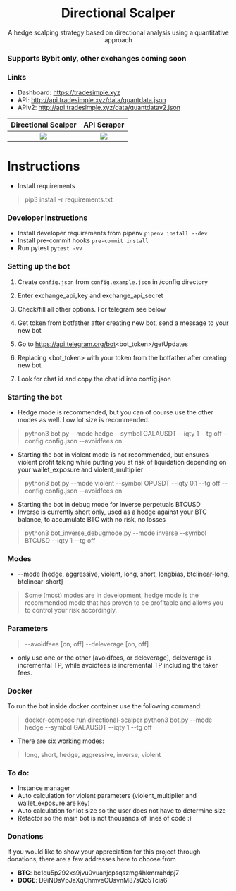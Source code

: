 <h1 align="center">Directional Scalper</h1>
<p align="center">
A hedge scalping strategy based on directional analysis using a quantitative approach<br>
</p>


### Supports Bybit only, other exchanges coming soon

### Links
* Dashboard: https://tradesimple.xyz
* API: http://api.tradesimple.xyz/data/quantdata.json
* APIv2: http://api.tradesimple.xyz/data/quantdatav2.json

Directional Scalper        |  API Scraper
:-------------------------:|:-------------------------:
![](https://github.com/donewiththedollar/directional-scalper/blob/main/directional-scalper.gif)  |  ![](https://github.com/donewiththedollar/directional-scalper/blob/main/scraper.gif)

# Instructions
* Install requirements
> pip3 install -r requirements.txt

### Developer instructions
- Install developer requirements from pipenv `pipenv install --dev`
- Install pre-commit hooks `pre-commit install`
- Run pytest `pytest -vv`

### Setting up the bot
 1. Create `config.json` from `config.example.json` in /config directory
 2. Enter exchange_api_key and exchange_api_secret
 3. Check/fill all other options. For telegram see below

 1. Get token from botfather after creating new bot, send a message to your new bot
 2. Go to https://api.telegram.org/bot<bot_token>/getUpdates
 3. Replacing <bot_token> with your token from the botfather after creating new bot
 4. Look for chat id and copy the chat id into config.json

### Starting the bot
* Hedge mode is recommended, but you can of course use the other modes as well. Low lot size is recommended.
> python3 bot.py --mode hedge --symbol GALAUSDT --iqty 1 --tg off --config config.json --avoidfees on
* Starting the bot in violent mode is not recommended, but ensures violent profit taking while putting you at risk of liquidation depending on your wallet_exposure and violent_multiplier
> python3 bot.py --mode violent --symbol OPUSDT --iqty 0.1 --tg off --config config.json --avoidfees on

* Starting the bot in debug mode for inverse perpetuals BTCUSD
* Inverse is currently short only, used as a hedge against your BTC balance, to accumulate BTC with no risk, no losses
> python3 bot_inverse_debugmode.py --mode inverse --symbol BTCUSD --iqty 1 --tg off

### Modes
* --mode [hedge, aggressive, violent, long, short, longbias, btclinear-long, btclinear-short]
> Some (most) modes are in development, hedge mode is the recommended mode that has proven to be profitable and allows you to control your risk accordingly.

### Parameters
> --avoidfees [on, off]
> --deleverage [on, off]
* only use one or the other [avoidfees, or deleverage], deleverage is incremental TP, while avoidfees is incremental TP including the taker fees.


### Docker
To run the bot inside docker container use the following command:
> docker-compose run directional-scalper python3 bot.py --mode hedge --symbol GALAUSDT --iqty 1 --tg off

* There are six working modes:
> long, short, hedge, aggressive, inverse, violent

### To do:
* Instance manager
* Auto calculation for violent parameters (violent_multiplier and wallet_exposure are key)
* Auto calculation for lot size so the user does not have to determine size
* Refactor so the main bot is not thousands of lines of code :)


### Donations
If you would like to show your appreciation for this project through donations, there are a few addresses here to choose from
* **BTC**: bc1qu5p292xs9jvu0vuanjcpsqszmg4hkmrrahdpj7
* **DOGE**: D9iNDsVpJaXqChmveCUsvnM87sQo5Tcia6
